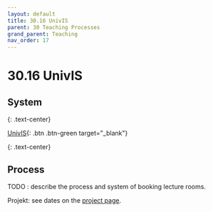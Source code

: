 ```yaml
---
layout: default
title: 30.16 UnivIS
parent: 30 Teaching Processes
grand_parent: Teaching
nav_order: 17
---
```


# 30.16 UnivIS

## System

{: .text-center}

[UnivIS]([https://www.uni-bamberg.de/its/lehrevaluation/](https://univis.uni-bamberg.de/)){: .btn .btn-green target="_blank"}

{: .text-center}

## Process

TODO : describe the process and system of booking lecture rooms.

Projekt: see dates on the [project page](https://digital-work-lab.github.io/open-source-project/).
